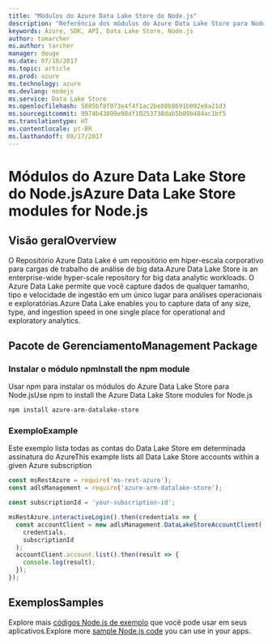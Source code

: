 ```yaml
---
title: "Módulos do Azure Data Lake Store do Node.js"
description: "Referência dos módulos do Azure Data Lake Store para Node.js"
keywords: Azure, SDK, API, Data Lake Store, Node.js
author: tomarcher
ms.author: tarcher
manager: douge
ms.date: 07/18/2017
ms.topic: article
ms.prod: azure
ms.technology: azure
ms.devlang: nodejs
ms.service: Data Lake Store
ms.openlocfilehash: 5885bf8f073e4f4f1ac2be88b8691b092e8a21d3
ms.sourcegitcommit: 9974b43899e98df10253738dab5b09b484ac1bf5
ms.translationtype: HT
ms.contentlocale: pt-BR
ms.lasthandoff: 08/17/2017
---
```

# <a name="azure-data-lake-store-modules-for-nodejs"></a><span data-ttu-id="f6bed-104">Módulos do Azure Data Lake Store do Node.js</span><span class="sxs-lookup"><span data-stu-id="f6bed-104">Azure Data Lake Store modules for Node.js</span></span>

## <a name="overview"></a><span data-ttu-id="f6bed-105">Visão geral</span><span class="sxs-lookup"><span data-stu-id="f6bed-105">Overview</span></span>
<span data-ttu-id="f6bed-106">O Repositório Azure Data Lake é um repositório em hiper-escala corporativo para cargas de trabalho de análise de big data.</span><span class="sxs-lookup"><span data-stu-id="f6bed-106">Azure Data Lake Store is an enterprise-wide hyper-scale repository for big data analytic workloads.</span></span> <span data-ttu-id="f6bed-107">O Azure Data Lake permite que você capture dados de qualquer tamanho, tipo e velocidade de ingestão em um único lugar para análises operacionais e exploratórias.</span><span class="sxs-lookup"><span data-stu-id="f6bed-107">Azure Data Lake enables you to capture data of any size, type, and ingestion speed in one single place for operational and exploratory analytics.</span></span>

## <a name="management-package"></a><span data-ttu-id="f6bed-108">Pacote de Gerenciamento</span><span class="sxs-lookup"><span data-stu-id="f6bed-108">Management Package</span></span>

### <a name="install-the-npm-module"></a><span data-ttu-id="f6bed-109">Instalar o módulo npm</span><span class="sxs-lookup"><span data-stu-id="f6bed-109">Install the npm module</span></span>

<span data-ttu-id="f6bed-110">Usar npm para instalar os módulos do Azure Data Lake Store para Node.js</span><span class="sxs-lookup"><span data-stu-id="f6bed-110">Use npm to install the Azure Data Lake Store modules for Node.js</span></span>

```bash
npm install azure-arm-datalake-store
```

### <a name="example"></a><span data-ttu-id="f6bed-111">Exemplo</span><span class="sxs-lookup"><span data-stu-id="f6bed-111">Example</span></span>

<span data-ttu-id="f6bed-112">Este exemplo lista todas as contas do Data Lake Store em determinada assinatura do Azure</span><span class="sxs-lookup"><span data-stu-id="f6bed-112">This example lists all Data Lake Store accounts within a given Azure subscription</span></span>

```javascript
const msRestAzure = require('ms-rest-azure');
const adlsManagement = require('azure-arm-datalake-store');

const subscriptionId = 'your-subscription-id';

msRestAzure.interactiveLogin().then(credentials => {
  const accountClient = new adlsManagement.DataLakeStoreAccountClient(
    credentials,
    subscriptionId
  );
  accountClient.account.list().then(result => {
    console.log(result);
  });
});
```

## <a name="samples"></a><span data-ttu-id="f6bed-113">Exemplos</span><span class="sxs-lookup"><span data-stu-id="f6bed-113">Samples</span></span>

<span data-ttu-id="f6bed-114">Explore mais [códigos Node.js de exemplo](https://azure.microsoft.com/resources/samples/?platform=nodejs) que você pode usar em seus aplicativos.</span><span class="sxs-lookup"><span data-stu-id="f6bed-114">Explore more [sample Node.js code](https://azure.microsoft.com/resources/samples/?platform=nodejs) you can use in your apps.</span></span>
